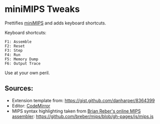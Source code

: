 # miniMIPS Tweaks

Prettifies [miniMIPS](http://wwwx.cs.unc.edu/Courses/comp411-002-s17/tools/mips.html) and adds keyboard shortcuts.

Keyboard shortcuts:

```
F1: Assemble
F2: Reset
F3: Step
F4: Run
F5: Memory Dump
F6: Output Trace
```

Use at your own peril.

## Sources:
- Extension template from: https://gist.github.com/danharper/8364399
- Editor: [CodeMirror](https://codemirror.net/)
- MIPS syntax highlighting taken from [Brian Reber's online MIPS assembler](https://github.com/breber/mips): https://github.com/breber/mips/blob/gh-pages/js/mips.js
